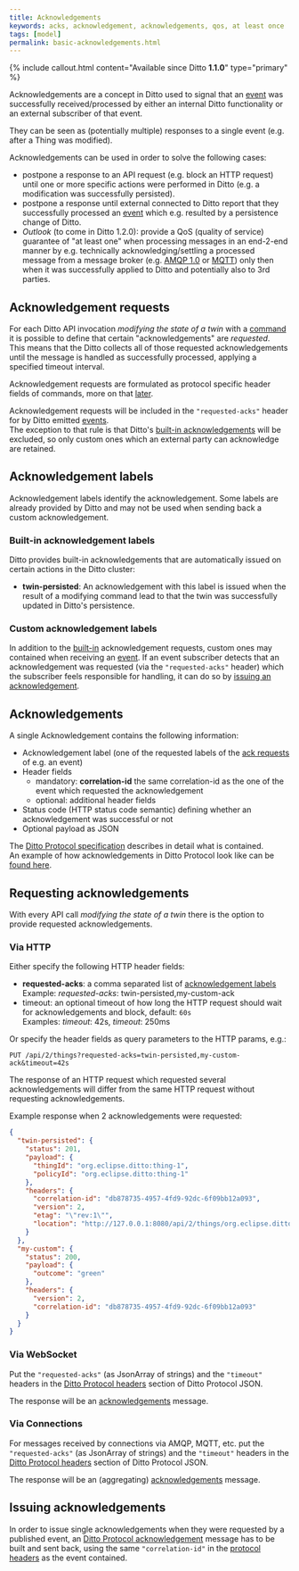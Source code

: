 ```yaml
---
title: Acknowledgements
keywords: acks, acknowledgement, acknowledgements, qos, at least once
tags: [model]
permalink: basic-acknowledgements.html
---
```


{% include callout.html content="Available since Ditto **1.1.0**" type="primary" %}

Acknowledgements are a concept in Ditto used to signal that an [event](basic-signals-event.html) was successfully 
received/processed by either an internal Ditto functionality or an external subscriber of that event.

They can be seen as (potentially multiple) responses to a single event (e.g. after a Thing was modified). 

Acknowledgements can be used in order to solve the following cases:
* postpone a response to an API request (e.g. block an HTTP request) until one or more specific actions were performed in 
  Ditto (e.g. a modification was successfully persisted).
* postpone a response until external connected to Ditto report that they successfully processed an 
  [event](basic-signals-event.html) which e.g. resulted by a persistence change of Ditto. 
* *Outlook* (to come in Ditto 1.2.0): provide a QoS (quality of service) guarantee of "at least one" when processing 
  messages in an end-2-end manner by e.g. technically acknowledging/settling a processed message from a message broker 
  (e.g. [AMQP 1.0](connectivity-protocol-bindings-amqp10.html) or [MQTT](connectivity-protocol-bindings-mqtt.html)) only
  then when it was successfully applied to Ditto and potentially also to 3rd parties.


## Acknowledgement requests

For each Ditto API invocation *modifying the state of a twin* with a [command](basic-signals-command.html) it is 
possible to define that certain "acknowledgements" are *requested*.<br/>
This means that the Ditto collects all of those requested acknowledgements until the message is handled as successfully 
processed, applying a specified timeout interval.

Acknowledgement requests are formulated as protocol specific header fields of commands, more on that 
[later](#requesting-acknowledgements).

Acknowledgement requests will be included in the `"requested-acks"` header for by Ditto emitted 
[events](basic-signals-event.html).<br/>
The exception to that rule is that Ditto's [built-in acknowledgements](#built-in-acknowledgement-labels) will be 
excluded, so only custom ones which an external party can acknowledge are retained.


## Acknowledgement labels

Acknowledgement labels identify the acknowledgement. Some labels are already provided by Ditto and may not
be used when sending back a custom acknowledgement.

### Built-in acknowledgement labels

Ditto provides built-in acknowledgements that are automatically issued on certain actions in the Ditto cluster:
* **twin-persisted**: An acknowledgement with this label is issued when the result of a modifying command lead 
  to that the twin was successfully updated in Ditto's persistence.

### Custom acknowledgement labels

In addition to the [built-in](#built-in-acknowledgement-labels) acknowledgement requests, custom ones may contained when 
receiving an [event](basic-signals-event.html). If an event subscriber detects that an acknowledgement was requested 
(via the `"requested-acks"` header) which the subscriber feels responsible for handling, it can do so by 
[issuing an acknowledgement](#issuing-acknowledgements).


## Acknowledgements

A single Acknowledgement contains the following information:
* Acknowledgement label (one of the requested labels of the [ack requests](#acknowledgement-requests) of e.g. an event)
* Header fields
    * mandatory: **correlation-id** the same correlation-id as the one of the event which requested the acknowledgement
    * optional: additional header fields
* Status code (HTTP status code semantic) defining whether an acknowledgement was successful or not
* Optional payload as JSON

The [Ditto Protocol specification](protocol-specification-acks.html) describes in detail what is contained.<br/>
An example of how acknowledgements in Ditto Protocol look like can be 
[found here](protocol-examples.html#acknowledgements-acks).


## Requesting acknowledgements

With every API call *modifying the state of a twin* there is the option to provide requested acknowledgements.  

### Via HTTP

Either specify the following HTTP header fields:
* **requested-acks**: a comma separated list of [acknowledgement labels](#acknowledgement-labels)<br/>
  Example: *requested-acks*: twin-persisted,my-custom-ack
* timeout: an optional timeout of how long the HTTP request should wait for acknowledgements and block, default: `60s`<br/>
  Examples: *timeout*: 42s, *timeout*: 250ms

Or specify the header fields as query parameters to the HTTP params, e.g.:
```
PUT /api/2/things?requested-acks=twin-persisted,my-custom-ack&timeout=42s
```

The response of an HTTP request which requested several acknowledgements will differ from the same HTTP request without
requesting acknowledgements.

Example response when 2 acknowledgements were requested:
```json
{
  "twin-persisted": {
    "status": 201,
    "payload": {
      "thingId": "org.eclipse.ditto:thing-1",
      "policyId": "org.eclipse.ditto:thing-1"
    },
    "headers": {
      "correlation-id": "db878735-4957-4fd9-92dc-6f09bb12a093",
      "version": 2,
      "etag": "\"rev:1\"",
      "location": "http://127.0.0.1:8080/api/2/things/org.eclipse.ditto:thing-1"
    }
  },
  "my-custom": {
    "status": 200,
    "payload": {
      "outcome": "green"
    },
    "headers": {
      "version": 2,
      "correlation-id": "db878735-4957-4fd9-92dc-6f09bb12a093"
    }
  }
}
```

### Via WebSocket

Put the `"requested-acks"` (as JsonArray of strings) and the `"timeout"` headers in the 
[Ditto Protocol headers](protocol-specification.html#headers) section of Ditto Protocol JSON.

The response will be an [acknowledgements](protocol-specification-acks.html) message.

### Via Connections

For messages received by connections via AMQP, MQTT, etc. put the `"requested-acks"` (as JsonArray of strings) and the 
`"timeout"` headers in the [Ditto Protocol headers](protocol-specification.html#headers) section of Ditto Protocol JSON.

The response will be an (aggregating) [acknowledgements](protocol-specification-acks.html#acknowledgements-aggregating) 
message.


## Issuing acknowledgements

In order to issue single acknowledgements when they were requested by a published event, an 
[Ditto Protocol acknowledgement](protocol-specification-acks.html#acknowledgement) message has to be built and sent 
back, using the same `"correlation-id"` in the [protocol headers](protocol-specification.html#headers) as the event
contained.
